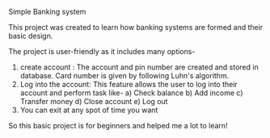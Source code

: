 Simple Banking system

This project was created to learn how banking systems are formed and their basic design.

The project is user-friendly as it includes many options-
1) create account : The account and pin number are created and stored in database. Card number is given by following Luhn's algorithm.
2) Log into the account: This feature allows the user to log into their account and perform task like-
                        a) Check balance
                        b) Add income
                        c) Transfer money
                        d) Close account 
                        e) Log out
3) You can exit at any spot of time you want

So this basic project is for beginners and helped me a lot to learn!
